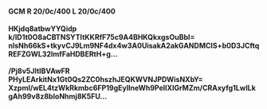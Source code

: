 #### GCM R 20/0c/400 L 20/0c/400
**HKjdq8atbwYYQidp**<br/>**k/lD1t0O8aCBTNSYTItKKRfF75c9A4BHKQkxgsOuBbI=**<br/>**nlsNh66kS+tkyvCJ9Lm9NF4dx4w3A0UisakA2akGANDMCIS+b0D3JCftqREFZGWL32lmfFaHDBERtH+g...**<br/><br/>
**/Pj8v5JltIBVAwFR**<br/>**PHyLEArkitNx1Gt0Qs2ZC0hszhJEQKWVNJPDWisNXbY=**<br/>**Xzpml/wEL4tzWkRkmbc6FP19gEyllneWh9PelIXlGrMZm/CRAxyfg1LwILkgAh99v8z8bIoNhmj8K5FU...**